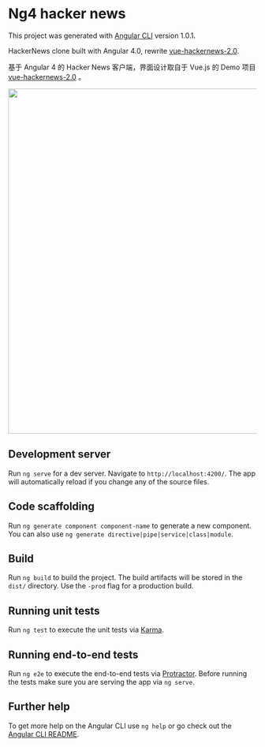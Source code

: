 # Ng4 hacker news

This project was generated with [Angular CLI](https://github.com/angular/angular-cli) version 1.0.1.

HackerNews clone built with Angular 4.0, rewrite [vue-hackernews-2.0](https://github.com/vuejs/vue-hackernews-2.0).

基于 Angular 4 的 Hacker News 客户端，界面设计取自于 Vue.js 的 Demo 项目 [vue-hackernews-2.0](https://github.com/vuejs/vue-hackernews-2.0) 。

<p align="center">
  <a href="https://??" target="_blank">
    <img src="??" width="700px">
  </a>
</p>

## Development server

Run `ng serve` for a dev server. Navigate to `http://localhost:4200/`. The app will automatically reload if you change any of the source files.

## Code scaffolding

Run `ng generate component component-name` to generate a new component. You can also use `ng generate directive|pipe|service|class|module`.

## Build

Run `ng build` to build the project. The build artifacts will be stored in the `dist/` directory. Use the `-prod` flag for a production build.

## Running unit tests

Run `ng test` to execute the unit tests via [Karma](https://karma-runner.github.io).

## Running end-to-end tests

Run `ng e2e` to execute the end-to-end tests via [Protractor](http://www.protractortest.org/).
Before running the tests make sure you are serving the app via `ng serve`.

## Further help

To get more help on the Angular CLI use `ng help` or go check out the [Angular CLI README](https://github.com/angular/angular-cli/blob/master/README.md).
